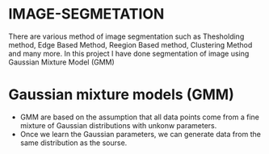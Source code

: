 # IMAGE-SEGMETATION
There are various method of image segmentation such as Thesholding method, Edge Based Method, Reegion Based method, Clustering Method and many more.
In this project I have done segmentation of image using Gaussian Mixture Model (GMM)

# Gaussian mixture models (GMM)

- GMM are based on the assumption that all data points come from a fine mixture of Gaussian distributions with unkonw parameters.
- Once we learn the Gaussian parameters, we can generate data from the same distribution as the sourse.
